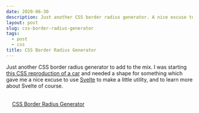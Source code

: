 ```yaml
---
date: 2020-06-30
description: Just another CSS border radius generator. A nice excuse to write a little utility in Svelte.
layout: post
slug: css-border-radius-generator
tags:
  - post
  - css
title: CSS Border Radius Generator
---
```


Just another CSS border radius generator to add to the mix. I was starting [this CSS reproduction of a car](/posts/discovering-montague-projects) and needed a shape for something which gave me a nice excuse to use [Svelte](https://svelte.dev/) to make a little utility, and to learn more about Svelte of course.

<p style="margin-top: 2rem">
    <a href="/css-border-radius-generator" style="padding: 1rem; background-color: var(--sky-700); color: var(--white);">CSS Border Radius Generator</a>
</p>
